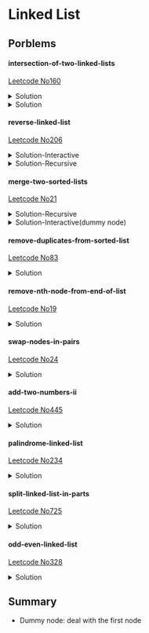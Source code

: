 # Linked List

## **Porblems**
#### intersection-of-two-linked-lists
[Leetcode No160](https://leetcode.com/problems/intersection-of-two-linked-lists/)  

<details>
  <summary>Solution</summary>

- 1. The two links has already intersected. Get the length of two links, and move the longer one to the location so that the left of both has the same length. Then compare the nodes.
```python
class Solution:
    def getIntersectionNode(self, headA: ListNode, headB: ListNode) -> ListNode:
        if headA is None or headB is None:
            return None
        LA=headA
        LB=headB
        def getLength(head):
            c=0
            while head:
                c+=1
                head=head.next
            return c
        LengthA=getLength(LA)
        LengthB=getLength(LB)
        if LengthA>LengthB:
            temp=LengthA-LengthB
            while temp>0:
                LA=LA.next
                temp-=1
        if LengthA<LengthB:
            temp=LengthB-LengthA
            while temp>0:
                LB=LB.next
                temp-=1
        while LA and LB and LA != LB:
            LA=LA.next
            LB=LB.next
        
        if LA and LB:
            return LA
        else:
            return None
```
</details>

<details>
  <summary>Solution</summary>

- 2. Two pointer, traversal two links in turn. Finally, they could stop at the interaction. Or stop at None node.  
```python
class Solution:
    def getIntersectionNode(self, headA: ListNode, headB: ListNode) -> ListNode:
        LA=headA
        LB=headB
        while LA!=LB:
            # exchange
            if LA==None:
                LA=headB
            else:    
                LA=LA.next

            if LB==None:
                LB=headA
            else:
                LB=LB.next
        return LA
```

</details>

#### reverse-linked-list
[Leetcode No206](https://leetcode.com/problems/reverse-linked-list/)  

<details>
  <summary>Solution-Interactive</summary>

- Before
![title](./images/PD01-02.png)  
- After  
![title](./images/PD01-03.png)

```Python
class Solution:
    def reverseList(self, head: ListNode) -> ListNode:
        if head is None:
            return head
        preNode=None
        curNode=head
        while curNode is not None:
            # move nextNode at beginning of each loop
            nextNode=curNode.next
            curNode.next=preNode
            preNode=curNode
            curNode=nextNode
            
        return preNode
```
</details>

<details>
  <summary>Solution-Recursive</summary>
  
![title](./images/PD01-04.png)

```Python
class Solution:
    def reverseList(self, head: ListNode) -> ListNode:
        
        if head is None or head.next is None:
            return head
        
        rev_next = self.reverseList(head.next)
        head.next.next = head
        head.next = None
        
        return rev_next
```
</details>

#### merge-two-sorted-lists
[Leetcode No21](https://leetcode.com/problems/merge-two-sorted-lists/)  

<details>
  <summary>Solution-Recursive</summary>

```python
class Solution:
    def mergeTwoLists(self, l1: ListNode, l2: ListNode) -> ListNode:
        if l1 is None:
            return l2
        if l2 is None:
            return l1
        if l1.val < l2.val:
            l1.next=self.mergeTwoLists(l1.next,l2)
            return l1
        else:
            l2.next=self.mergeTwoLists(l1,l2.next)
            return l2
```
</details>

<details>
  <summary>Solution-Interactive(dummy node)</summary>

```python
class Solution:
    def mergeTwoLists(self, l1: ListNode, l2: ListNode) -> ListNode:
        dummy=ListNode()
        cur=dummy
        while l1 is not None and l2 is not None:
            if l1.val<l2.val:
                cur.next=l1
                l1=l1.next
            else:
                cur.next=l2
                l2=l2.next
            cur=cur.next
        
        if l1 is None:
            cur.next=l2
        if l2 is None:
            cur.next=l1
        return dummy.next
```
</details>

#### remove-duplicates-from-sorted-list
[Leetcode No83](https://leetcode.com/problems/remove-duplicates-from-sorted-list/)  

<details>
  <summary>Solution</summary>

```Python
class Solution:
    def deleteDuplicates(self, head: ListNode) -> ListNode:
        if head is None: return head
        cur=head
        while cur.next!=None:
            if cur.val==cur.next.val:
                cur.next=cur.next.next
            else:
                cur=cur.next
        return head
```
</details>

#### remove-nth-node-from-end-of-list
[Leetcode No19](https://leetcode.com/problems/remove-nth-node-from-end-of-list/)  

<details>
  <summary>Solution</summary>

- Two pointers, s and f. Move f to length-n, then move s and f at the same time so that s could get the right location when f at the end.
```python
class Solution:
    def removeNthFromEnd(self, head: ListNode, n: int) -> ListNode:
        dummy=ListNode()
        dummy.next=head
        fast=dummy
        slow=dummy
        while n>0:
            fast=fast.next
            n-=1
        if fast==None: return dummy.next   
        while fast.next:
            fast=fast.next
            slow=slow.next
        # [1] : the link has only one node, and delete this node
        slow.next=slow.next.next
        return dummy.next
``` 
</details>

#### swap-nodes-in-pairs
[Leetcode No24](https://leetcode.com/problems/swap-nodes-in-pairs/)  

<details>
  <summary>Solution</summary>

```python 
class Solution:
    def swapPairs(self, head: ListNode) -> ListNode:
        #dummy-   1   -   2   -   3   - 4
        #pre  -   a   -   b   -   tail
        dummy = ListNode()
        dummy.next=head
        pre=dummy
        while pre.next!=None and pre.next.next!=None:
            a=pre.next
            b=pre.next.next
            tail=b.next
            a.next=tail
            b.next=a
            pre.next=b
            pre=a
        return dummy.next 
``` 
</details>

#### add-two-numbers-ii
[Leetcode No445](https://leetcode.com/problems/add-two-numbers-ii/)

<details>
  <summary>Solution</summary>

```python  
class Solution:
    def addTwoNumbers(self, l1: ListNode, l2: ListNode) -> ListNode:
        stack1 = []
        stack2 = []
        # push into stack
        while l1:
            stack1.append(l1.val)
            l1 = l1.next
        while l2:
            stack2.append(l2.val)
            l2 = l2.next
            
        # add
        answer = None
        carry = 0
        while stack1 and stack2:
            add = stack1.pop() + stack2.pop() + carry
            carry = add//10
            temp = ListNode(add % 10)
            temp.next = answer
            answer=temp
            
        #link the left
        s = stack1 if stack1 else stack2
        while s:
            add = s.pop() + carry
            carry = add//10
            temp = ListNode(add % 10)
            temp.next = answer
            answer=temp
            
        if carry:
            temp = ListNode(1)
            temp.next = answer
            answer=temp
            
        return answer
```
</details>

#### palindrome-linked-list
[Leetcode No234](https://leetcode.com/problems/palindrome-linked-list/)  

<details>
  <summary>Solution</summary>

```python
# after the first while
# 1      2      3      4      5
#              slow          fast
#                     cur
class Solution:
    def isPalindrome(self, head: ListNode) -> bool:

        
        if head is None or head.next is None:
            return True
        slow=fast=head

        # move slow and fast pointer
        # even number and odd number
        while fast.next and fast.next.next:
            slow=slow.next
            fast=fast.next.next
            
        # reverse the second part
        cur=slow.next
        pre=None
        while cur is not None:
            temp=cur.next
            cur.next=pre
            pre=cur
            cur=temp
            
        # if equal or not
        L1=head
        L2=pre
        while (L1!=None and L2!= None):
            if L1.val!=L2.val:
                return False
            L1=L1.next
            L2=L2.next
        return True  
```
</details>

#### split-linked-list-in-parts
[Leetcode No725](https://leetcode.com/problems/split-linked-list-in-parts/)  

<details>
  <summary>Solution</summary>

return the heads of all parts
```python
# k=2
#    1      2      3       4        5 
#result[0]        pre   result[1]
class Solution:
    def splitListToParts(self, root: ListNode, k: int) -> List[ListNode]:
        length=0
        head=root
        result=[]
        while head!=None:
            length+=1
            head=head.next
        num=length//k # numbers in each part
        r=length%k
        head=root
        pre=None
        for i in range(k):
            result.append(head)
            for j in range(num+(r>0)):
                pre=head
                head=head.next
            r-=1
            #cut
            if pre:
                pre.next=None
                
        return result
```
</details>

#### odd-even-linked-list
[Leetcode No328](https://leetcode.com/problems/odd-even-linked-list/)  

<details>
  <summary>Solution</summary>
  
```python
 class Solution:
    def oddEvenList(self, head: ListNode) -> ListNode:
            
        if head == None:
            return head
        
        odd_p = head
        even_p = head.next
        even_head = even_p
        
        while even_p != None and even_p.next != None:
            odd_p.next = even_p.next
            odd_p = odd_p.next
            even_p.next = odd_p.next
            even_p = odd_p.next
            
        odd_p.next = even_head
        
        return head
```
</details>

## Summary
- Dummy node: deal with the first node
